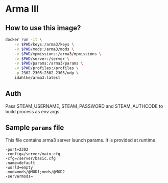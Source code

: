 # Arma III

## How to use this image?

```bash
docker run -it \
	-v $PWD/keys:/arma3/keys \
	-v $PWD/mods:/arma3/mods \
	-v $PWD/mpmissions:/arma3/mpmissions \
	-v $PWD/server:/server \
	-v $PWD/params:/arma3/params \
	-v $PWD/profiles:/profiles \
	-p 2302-2305:2302-2305/udp \
	idahlke/arma3:latest
```

## Auth

Pass STEAM_USERNAME, STEAM_PASSWORD and STEAM_AUTHCODE to build process as env args.

## Sample `params` file
This file contains arma3 server launch params. It is provided at runtime.

```
-port=2302
-config=/server/main.cfg
-cfg=/server/basic.cfg
-name=default
-world=empty
-mod=mods/@MOD1;mods/@MOD2
-servermods=
```
